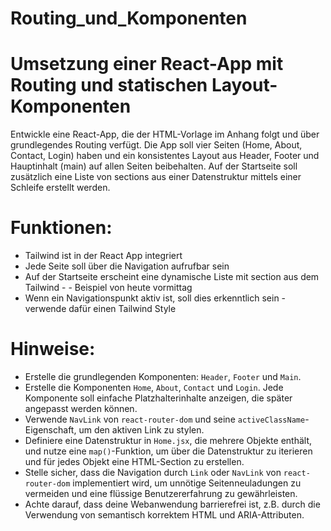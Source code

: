 # Routing_und_Komponenten
# Umsetzung einer React-App mit Routing und statischen Layout-Komponenten

Entwickle eine React-App, die der HTML-Vorlage im Anhang folgt und über grundlegendes Routing verfügt. Die App soll vier Seiten (Home, About, Contact, Login) haben und ein konsistentes Layout aus Header, Footer und Hauptinhalt (main) auf allen Seiten beibehalten. Auf der Startseite soll zusätzlich eine Liste von sections aus einer Datenstruktur mittels einer Schleife erstellt werden.

# Funktionen:
- Tailwind ist in der React App integriert
- Jede Seite soll über die Navigation aufrufbar sein
- Auf der Startseite erscheint eine dynamische Liste mit section aus dem Tailwind - - Beispiel von heute vormittag
- Wenn ein Navigationspunkt aktiv ist, soll dies erkenntlich sein - verwende dafür einen Tailwind Style
# Hinweise:
- Erstelle die grundlegenden Komponenten: `Header`, `Footer` und `Main`.
- Erstelle die Komponenten `Home`, `About`, `Contact` und `Login`. Jede Komponente soll einfache Platzhalterinhalte anzeigen, die später angepasst werden können.
- Verwende `NavLink` von `react-router-dom` und seine `activeClassName`-Eigenschaft, um den aktiven Link zu stylen.
- Definiere eine Datenstruktur in `Home.jsx`, die mehrere Objekte enthält, und nutze eine `map()`-Funktion, um über die Datenstruktur zu iterieren und für jedes Objekt eine HTML-Section zu erstellen.
- Stelle sicher, dass die Navigation durch `Link` oder `NavLink` von `react-router-dom` implementiert wird, um unnötige Seitenneuladungen zu vermeiden und eine flüssige Benutzererfahrung zu gewährleisten.
- Achte darauf, dass deine Webanwendung barrierefrei ist, z.B. durch die Verwendung von semantisch korrektem HTML und ARIA-Attributen.
